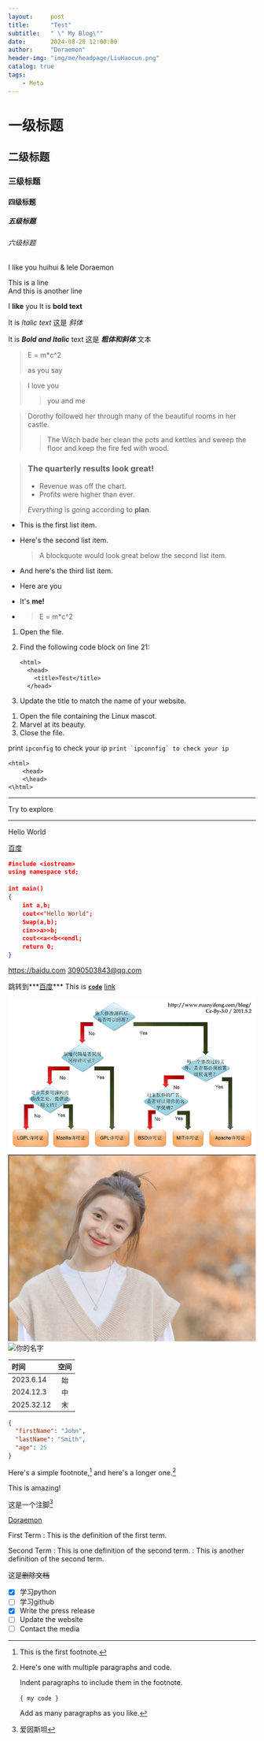 ```yaml
---
layout:     post
title:      "Test"
subtitle:   " \" My Blog\""
date:       2024-08-28 12:00:00
author:     "Doraemon"
header-img: "img/me/headpage/LiuHaocun.png"
catalog: true
tags:
    - Meta
---
```


# 一级标题
## 二级标题
### 三级标题
#### 四级标题
##### 五级标题
###### 六级标题

I like you
huihui & lele
Doraemon

This is a line  
And this is another line

I **like** you
It is **bold text**

It is *Italic text*
这是 *斜体*

It is ***Bold and Italic*** text
这是 ***粗体和斜体*** 文本

> E = m*c^2
>
> as you say

> I love you
>> you and me

> Dorothy followed her through many of the beautiful rooms in her castle.
> > The Witch bade her clean the pots and kettles and sweep the floor and keep the fire fed with wood.

> ### The quarterly results look great!
> 
> - Revenue was off the chart.
> - Profits were higher than ever.
>
>  *Everything* is going according to **plan**.

-   This is the first list item.
-   Here's the second list item.

    > A blockquote would look great below the second list item.

-   And here's the third list item.

-   Here are you
-   It's **me!**
-   > E = m*c^2
  
1.  Open the file.
2.  Find the following code block on line 21:

        <html>
          <head>
            <title>Test</title>
          </head>

3.  Update the title to match the name of your website.
   
>   
1.  Open the file containing the Linux mascot.
2.  Marvel at its beauty.
3.  Close the file.
   
print `ipconfig` to check your ip
``print `ipconnfig` to check your ip``

    <html>
        <head>
        <\head>
    <\html>

---

Try to explore

---

Hello World

[百度](https://www.baidu.com)

```json
#include <iostream>
using namespace std;

int main()
{   
    int a,b;
    cout<<"Hello World";
    Swap(a,b);
    cin>>a>>b;
    cout<<a<<b<<endl;
    return 0;
}
```

<https://baidu.com>
<3090503843@qq.com>

跳转到***[百度](https://baidu.com)***
This is **[`code`](https://baidu.com)**
[link](https://baidu.com)

![Public License](/img/in-post/open-source-license.png)
![刘浩存](/img/me/headpage/LiuHaocun.png)
![你的名字](/img/daily_img/your_name.jpg)



| 时间 | 空间 |
|:------|:------:|
|2023.6.14|始|
|2024.12.3|中|
|2025.32.12|末|

```json
{
  "firstName": "John",
  "lastName": "Smith",
  "age": 25
}
```


Here's a simple footnote,[^1] and here's a longer one.[^bignote]

[^1]: This is the first footnote.

[^bignote]: Here's one with multiple paragraphs and code.

    Indent paragraphs to include them in the footnote.

    `{ my code }`

    Add as many paragraphs as you like.

This is amazing!

这是一个注脚[^注脚1]

[^注脚1]:爱因斯坦

[Doraemon](/test1.md#head-custom-id)

First Term
: This is the definition of the first term.

Second Term
: This is one definition of the second term.
: This is another definition of the second term.

这是~~删除文档~~


- [x] 学习python
- [ ] 学习github
- [x] Write the press release
- [ ] Update the website
- [ ] Contact the media